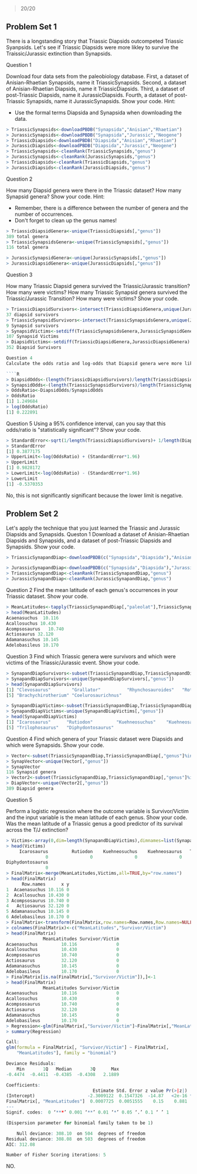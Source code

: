 > 20/20

## Problem Set 1
There is a longstanding story that Triassic Diapsids outcompeted Triassic Syanpsids. Let's see if Triassic Diapsids were more likley to survive the Traissic/Jurassic extinction than Synapsids.

Question 1

Download four data sets from the paleobiology database. First, a dataset of Anisian-Rhaetian Synapsids, name it TriassicSynapsids. Second, a dataset of Anisian-Rhaetian Diapsids, name it TriassicDiapsids. Third, a dataset of post-Triassic Diapsids, name it JurassicDiapsids. Fourth, a dataset of post-Triassic Synapsids, name it JurassicSynapsids. Show your code.
Hint:
* Use the formal terms Diapsida and Synapsida when downloading the data.

````R
> TriassicSynapsids<-downloadPBDB("Synapsida","Anisian","Rhaetian")
> JurassicSynapsids<-downloadPBDB("Synapsida","Jurassic","Neogene")
> TriassicDiapsids<-downloadPBDB("Diapsida","Anisian","Rhaetian")
> JurassicDiapsids<-downloadPBDB("Diapsida","Jurassic","Neogene")
> TriassicSynapsids<-cleanRank(TriassicSynapsids,"genus")
> JurassicSynapsids<-cleanRank(JurassicSynapsids,"genus")
> TriassicDiapsids<-cleanRank(TriassicDiapsids,"genus")
> JurassicDiapsids<-cleanRank(JurassicDiapsids,"genus")
````

Question 2

How many Diapsid genera were there in the Triassic dataset? How many Synapsid genera? Show your code.
Hint:
* Remember, there is a difference between the number of genera and the number of occurrences.
* Don't forget to clean up the genus names!

````R
> TriassicDiapsidGenera<-unique(TriassicDiapsids[,"genus"])
389 total genera
> TriassicSynapsidsGenera<-unique(TriassicSynapsids[,"genus"])
116 total genera

> JurassicSynapsidGenera<-unique(JurassicSynapsids[,"genus"])
> JurassicDiapsidGenera<-unique(JurassicDiapsids[,"genus"])
````

Question 3

How many Triassic Diapsid genera survived the Triassic/Jurassic transition? How many were victims? How many Triassic Synapsid genera survived the Triassic/Jurassic Transition? How many were victims? Show your code.

````R
> TriassicDiapsidSurvivors<-intersect(TriassicDiapsidGenera,unique(JurassicDiapsidGenera))
37 diapsid survivors
> TriassicSynapsidSurvivors<-intersect(TriassicSynapsidsGenera,unique(JurassicSynapsidGenera))
9 Synapsid survivors 
> SynapsidVictims<-setdiff(TriassicSynapsidsGenera,JurassicSynapsidGenera)
107 Synapsid Victims 
> DiapsidVictims<-setdiff(TriassicDiapsidGenera,JurassicDiapsidGenera)
352 Diapsid Survivors

Question 4
Calculate the odds ratio and log-odds that Diapsid genera were more likely to survive the T/J transition than Synapsids

````R
> DiapsidOdds<-(length(TriassicDiapsidSurvivors)/length(TriassicDiapsidGenera))/(length(DiapsidVictims)/length(TriassicDiapsidGenera))
> SynapsidOdds<-(length(TriassicSynapsidSurvivors)/length(TriassicSynapsidsGenera))/(length(SynapsidVictims)/length(TriassicSynapsidsGenera))
> OddsRatio<-DiapsidOdds/SynapsidOdds
> OddsRatio
[1] 1.249684
> log(OddsRatio)
[1] 0.222891
````

Question 5
Using a 95% confidence interval, can you say that this odds/ratio is "statistically significant"? Show your code.
````R
> StandardError<-sqrt(1/length(TriassicDiapsidSurvivors)+ 1/length(DiapsidVictims) + 1/length(TriassicSynapsidSurvivors)+ 1/length(SynapsidVictims))
> StandardError
[1] 0.3877175
> UpperLimit<-log(OddsRatio) + (StandardError*1.96)
> UpperLimit
[1] 0.9828172
> LowerLimit<-log(OddsRatio) - (StandardError*1.96)
> LowerLimit
[1] -0.5370353
````
No, this is not significantly significant because the lower limit is negative. 

## Problem Set 2
Let's apply the technique that you just learned the Triassic and Jurassic Diapsids and Synapsids.
Queston 1
Download a dataset of Anisian-Rhaetian Diapsids and Synapsids, and a dataset of post-Triassic Diapsids and Synapsids. Show your code.
````R
> TriassicSynapandDiap<-downloadPBDB(c("Synapsida","Diapsida"),"Anisian","Rhaetian")

> JurassicSynapandDiap<-downloadPBDB(c("Synapsida","Diapsida"),"Jurassic","Neogene")
> TriassicSynapandDiap<-cleanRank(TriassicSynapandDiap,"genus")
> JurassicSynapandDiap<-cleanRank(JurassicSynapandDiap,"genus")
````

Question 2
Find the mean latitude of each genus's occurrences in your Triassic dataset. Show your code.

````R
> MeanLatitudes<-tapply(TriassicSynapandDiap[,"paleolat"],TriassicSynapandDiap[,"genus"],mean)
> head(MeanLatitudes)
Acaenasuchus  10.116
Acallosuchus 10.430
Acompsosaurus   10.740
Actiosaurus 32.120
Adamanasuchus 10.145
Adelobasileus 10.170
```` 

Question 3
Find which Triassic genera were survivors and which were victims of the Triassic/Jurassic event. Show your code.
````R
> SynapandDiapSurvivors<-subset(TriassicSynapandDiap,TriassicSynapandDiap[,"genus"]%in%unique(JurassicSynapandDiap[,"genus"])==TRUE)
> SynapandDiapSurvivors<-unique(SynapandDiapSurvivors[,"genus"])
> head(SynapandDiapSurvivors)
[1] "Clevosaurus"        "Grallator"          "Rhynchosauroides"   "Rotodactylus"      
[5] "Brachychirotherium" "Coelurosaurichnus" 

> SynapandDiapVictims<-subset(TriassicSynapandDiap,TriassicSynapandDiap[,"genus"]%in%unique(JurassicSynapandDiap[,"genus"])!=TRUE)
> SynapandDiapVictims<-unique(SynapandDiapVictims[,"genus"])
> head(SynapandDiapVictims)
[1] "Icarosaurus"      "Rutiodon"         "Kuehneosuchus"    "Kuehneosaurus"   
[5] "Trilophosaurus"   "Diphydontosaurus"
````

Question 4
Find which genera of your Triassic dataset were Diapsids and which were Synapsids. Show your code.
````R
> Vector<-subset(TriassicSynapandDiap,TriassicSynapandDiap[,"genus"]%in%TriassicSynapsids[,"genus"]==TRUE)
> SynapVector<-unique(Vector[,"genus"])
> SynapVector
116 Synapsid genera
> Vector2<-subset(TriassicSynapandDiap,TriassicSynapandDiap[,"genus"]%in%TriassicDiapsids[,"genus"]==TRUE)
> DiapVector<-unique(Vector2[,"genus"])
389 Diapsid genera
````

Question 5

Perform a logistic regression where the outcome variable is Survivor/Victim and the input variable is the mean latitude of each genus. Show your code. Was the mean latitude of a Triassic genus a good predictor of its survival across the T/J extinction?
````R
> Victims<-array(0,dim=length(SynapandDiapVictims),dimnames=list(SynapandDiapVictims))
> head(Victims)
     Icarosaurus         Rutiodon    Kuehneosuchus    Kuehneosaurus   Trilophosaurus 
               0                0                0                0                0 
Diphydontosaurus 
               0 
> FinalMatrix<-merge(MeanLatitudes,Victims,all=TRUE,by="row.names")
> head(FinalMatrix)
      Row.names      x y
1  Acaenasuchus 10.116 0
2  Acallosuchus 10.430 0
3 Acompsosaurus 10.740 0
4   Actiosaurus 32.120 0
5 Adamanasuchus 10.145 0
6 Adelobasileus 10.170 0
> FinalMatrix<-transform(FinalMatrix,row.names=Row.names,Row.names=NULL)
> colnames(FinalMatrix)<-c("MeanLatitudes","Survivor/Victim")
> head(FinalMatrix)
              MeanLatitudes Survivor/Victim
Acaenasuchus         10.116               0
Acallosuchus         10.430               0
Acompsosaurus        10.740               0
Actiosaurus          32.120               0
Adamanasuchus        10.145               0
Adelobasileus        10.170               0
> FinalMatrix[is.na(FinalMatrix[,"Survivor/Victim"]),]<-1
> head(FinalMatrix)
              MeanLatitudes Survivor/Victim
Acaenasuchus         10.116               0
Acallosuchus         10.430               0
Acompsosaurus        10.740               0
Actiosaurus          32.120               0
Adamanasuchus        10.145               0
Adelobasileus        10.170               0
> Regression<-glm(FinalMatrix[,"Survivor/Victim"]~FinalMatrix[,"MeanLatitudes"],family="binomial")
> summary(Regression)

Call:
glm(formula = FinalMatrix[, "Survivor/Victim"] ~ FinalMatrix[, 
    "MeanLatitudes"], family = "binomial")

Deviance Residuals: 
    Min       1Q   Median       3Q      Max  
-0.4474  -0.4411  -0.4385  -0.4308   2.1889  

Coefficients:
                                 Estimate Std. Error z value Pr(>|z|)    
(Intercept)                    -2.3009122  0.1547326  -14.87   <2e-16 ***
FinalMatrix[, "MeanLatitudes"]  0.0007725  0.0051555    0.15    0.881    
---
Signif. codes:  0 ‘***’ 0.001 ‘**’ 0.01 ‘*’ 0.05 ‘.’ 0.1 ‘ ’ 1

(Dispersion parameter for binomial family taken to be 1)

    Null deviance: 308.10  on 504  degrees of freedom
Residual deviance: 308.08  on 503  degrees of freedom
AIC: 312.08

Number of Fisher Scoring iterations: 5
````

NO.
